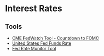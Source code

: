 # Interest Rates

## Tools

- [CME FedWatch Tool - Countdown to FOMC](https://cmegroup.com/trading/interest-rates/countdown-to-fomc.html)
- [United States Fed Funds Rate](https://tradingeconomics.com/united-states/interest-rate)
- [Fed Rate Monitor Tool](https://investing.com/central-banks/fed-rate-monitor)

<!--
https://tradingeconomics.com/country-list/interest-rate
https://investidor10.com.br/
-->
